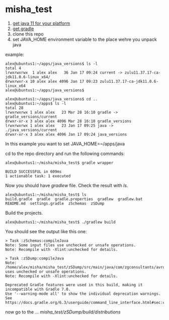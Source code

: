 # misha_test
1.  [get java 11 for your platform](https://www.azul.com/downloads/zulu-community/?architecture=x86-64-bit&package=jdk)
2.  [get gradle](https://gradle.org/install/)
3.  clone this repo
4.  set JAVA_HOME environment variable to the place wehre you unpack java

example:

    alex@ubuntus1:~/apps/java_versions$ ls -l
    total 4
    lrwxrwxrwx  1 alex alex   36 Jan 17 09:24 current -> zulu11.37.17-ca-jdk11.0.6-linux_x64/
    drwxrwxr-x 10 alex alex 4096 Jan 17 09:23 zulu11.37.17-ca-jdk11.0.6-linux_x64
    alex@ubuntus1:~/apps/java_versions$ 

    alex@ubuntus1:~/apps/java_versions$ cd ..
    alex@ubuntus1:~/apps$ ls -l
    total 28
    lrwxrwxrwx 1 alex alex   23 Mar 28 16:10 gradle -> gradle_versions/current
    drwxr-xr-x 3 alex alex 4096 Mar 28 16:10 gradle_versions
    lrwxrwxrwx 1 alex alex   23 Jan 17 09:25 java -> ./java_versions/current
    drwxr-xr-x 3 alex alex 4096 Jan 17 09:24 java_versions
In this example you want to set JAVA_HOME=~/apps/java

cd to the repo directory and run the following commands:

    alex@ubuntus1:~/misha/misha_test$ gradle wrapper

    BUILD SUCCESSFUL in 609ms
    1 actionable task: 1 executed

Now you should have _gradlew_ file. Check the result with _ls_.

    alex@ubuntus1:~/misha/misha_test$ ls
    build.gradle  gradle  gradle.properties  gradlew  gradlew.bat  README.md  settings.gradle  zSchemas  zSDump

Build the projects.    

    alex@ubuntus1:~/misha/misha_test$ ./gradlew build

You should see the output like this one:

    > Task :zSchemas:compileJava
    Note: Some input files use unchecked or unsafe operations.
    Note: Recompile with -Xlint:unchecked for details.

    > Task :zSDump:compileJava
    Note: /home/alex/misha/misha_test/zSDump/src/main/java/com/zgconsultants/avro/tools/zSReg.java uses unchecked or unsafe operations.
    Note: Recompile with -Xlint:unchecked for details.

    Deprecated Gradle features were used in this build, making it incompatible with Gradle 7.0.
    Use '--warning-mode all' to show the individual deprecation warnings.
    See https://docs.gradle.org/6.3/userguide/command_line_interface.html#sec:command_line_warnings

now go to the ... _misha_test/zSDump/build/distributions_
